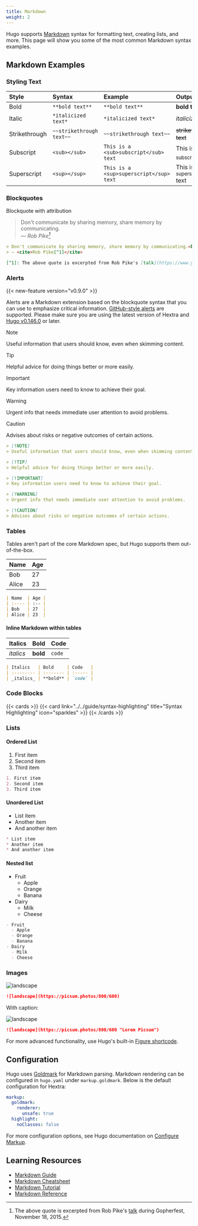 ```yaml
---
title: Markdown
weight: 2
---
```


Hugo supports [Markdown](https://en.wikipedia.org/wiki/Markdown) syntax for formatting text, creating lists, and more. This page will show you some of the most common Markdown syntax examples.

<!--more-->

## Markdown Examples

### Styling Text

| Style         | Syntax                   | Example                                 | Output                                |
| :------------ | :----------------------- | :-------------------------------------- | :------------------------------------ |
| Bold          | `**bold text**`          | `**bold text**`                         | **bold text**                         |
| Italic        | `*italicized text*`      | `*italicized text*`                     | _italicized text_                     |
| Strikethrough | `~~strikethrough text~~` | `~~strikethrough text~~`                | ~~strikethrough text~~                |
| Subscript     | `<sub></sub>`            | `This is a <sub>subscript</sub> text`   | This is a <sub>subscript</sub> text   |
| Superscript   | `<sup></sup>`            | `This is a <sup>superscript</sup> text` | This is a <sup>superscript</sup> text |

### Blockquotes

Blockquote with attribution

> Don't communicate by sharing memory, share memory by communicating.<br>
> — <cite>Rob Pike[^1]</cite>

[^1]: The above quote is excerpted from Rob Pike's [talk](https://www.youtube.com/watch?v=PAAkCSZUG1c) during Gopherfest, November 18, 2015.

```markdown {filename=Markdown}
> Don't communicate by sharing memory, share memory by communicating.<br>
> — <cite>Rob Pike[^1]</cite>

[^1]: The above quote is excerpted from Rob Pike's [talk](https://www.youtube.com/watch?v=PAAkCSZUG1c) during Gopherfest, November 18, 2015.
```

### Alerts

{{< new-feature version="v0.9.0" >}}

Alerts are a Markdown extension based on the blockquote syntax that you can use to emphasize critical information.
[GitHub-style alerts](https://docs.github.com/en/get-started/writing-on-github/getting-started-with-writing-and-formatting-on-github/basic-writing-and-formatting-syntax#alerts) are supported.
Please make sure you are using the latest version of Hextra and [Hugo v0.146.0](https://github.com/gohugoio/hugo/releases/tag/v0.146.0) or later.

> [!NOTE]
> Useful information that users should know, even when skimming content.

> [!TIP]
> Helpful advice for doing things better or more easily.

> [!IMPORTANT]
> Key information users need to know to achieve their goal.

> [!WARNING]
> Urgent info that needs immediate user attention to avoid problems.

> [!CAUTION]
> Advises about risks or negative outcomes of certain actions.

```markdown {filename=Markdown}
> [!NOTE]
> Useful information that users should know, even when skimming content.

> [!TIP]
> Helpful advice for doing things better or more easily.

> [!IMPORTANT]
> Key information users need to know to achieve their goal.

> [!WARNING]
> Urgent info that needs immediate user attention to avoid problems.

> [!CAUTION]
> Advises about risks or negative outcomes of certain actions.
```

### Tables

Tables aren't part of the core Markdown spec, but Hugo supports them out-of-the-box.

| Name  | Age |
| :---- | :-- |
| Bob   | 27  |
| Alice | 23  |

```markdown {filename=Markdown}
| Name  | Age |
| :---- | :-- |
| Bob   | 27  |
| Alice | 23  |
```

#### Inline Markdown within tables

| Italics   | Bold     | Code   |
| :-------- | :------- | :----- |
| _italics_ | **bold** | `code` |

```markdown {filename=Markdown}
| Italics   | Bold     | Code   |
| :-------- | :------- | :----- |
| _italics_ | **bold** | `code` |
```

### Code Blocks

{{< cards >}}
  {{< card link="../../guide/syntax-highlighting" title="Syntax Highlighting" icon="sparkles" >}}
{{< /cards >}}

### Lists

#### Ordered List

1. First item
2. Second item
3. Third item

```markdown {filename=Markdown}
1. First item
2. Second item
3. Third item
```

#### Unordered List

* List item
* Another item
* And another item

```markdown {filename=Markdown}
* List item
* Another item
* And another item
```

#### Nested list

- Fruit
  - Apple
  - Orange
  - Banana
- Dairy
  - Milk
  - Cheese

```markdown {filename=Markdown}
- Fruit
  - Apple
  - Orange
  - Banana
- Dairy
  - Milk
  - Cheese
```

### Images

![landscape](https://picsum.photos/800/600)

```markdown {filename=Markdown}
![landscape](https://picsum.photos/800/600)
```

With caption:

![landscape](https://picsum.photos/800/600 "Lorem Picsum")

```markdown {filename=Markdown}
![landscape](https://picsum.photos/800/600 "Lorem Picsum")
```

For more advanced functionality, use Hugo's built-in [Figure shortcode](https://gohugo.io/shortcodes/figure/).

## Configuration

Hugo uses [Goldmark](https://github.com/yuin/goldmark) for Markdown parsing.
Markdown rendering can be configured in `hugo.yaml` under `markup.goldmark`.
Below is the default configuration for Hextra:

```yaml {filename="hugo.yaml"}
markup:
  goldmark:
    renderer:
      unsafe: true
  highlight:
    noClasses: false
```

For more configuration options, see Hugo documentation on [Configure Markup](https://gohugo.io/getting-started/configuration-markup/).

## Learning Resources

- [Markdown Guide](https://www.markdownguide.org/)
- [Markdown Cheatsheet](https://github.com/adam-p/markdown-here/wiki/Markdown-Cheatsheet)
- [Markdown Tutorial](https://www.markdowntutorial.com/)
- [Markdown Reference](https://commonmark.org/help/)
